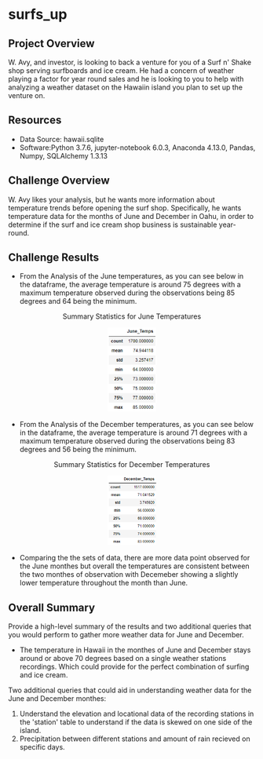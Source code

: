 # surfs_up

## Project Overview
W. Avy, and investor, is looking to back a venture for you of a Surf n' Shake shop serving surfboards and ice cream. He had a concern of weather playing a factor for year round sales and he is looking to you to help with analyzing a weather dataset on the Hawaiin island you plan to set up the venture on. 

## Resources
- Data Source: hawaii.sqlite
- Software:Python 3.7.6, jupyter-notebook 6.0.3, Anaconda 4.13.0, Pandas, Numpy, SQLAlchemy 1.3.13 

## Challenge Overview
W. Avy likes your analysis, but he wants more information about temperature trends before opening the surf shop. Specifically, he wants temperature data for the months of June and December in Oahu, in order to determine if the surf and ice cream shop business is sustainable year-round.

## Challenge Results
- From the Analysis of the June temperatures, as you can see below in the dataframe, the average temperature is around 75 degrees with a maximum temperature observed during the observations being 85 degrees and 64 being the minimum. 

<p align="center">
Summary Statistics for June Temperatures
</p>

<p align="center">  
<img src="https://github.com/mcgibbenyd1/surfs_up/blob/main/June_temps.png" width="20%"/>
</p>

- From the Analysis of the December temperatures, as you can see below in the dataframe, the average temperature is around 71 degrees with a maximum temperature observed during the observations being 83 degrees and 56 being the minimum. 

<p align="center">
Summary Statistics for December Temperatures
</p>

<p align="center">
<img src="https://github.com/mcgibbenyd1/surfs_up/blob/main/December_Temps.png" width="20%"/>
</p>   

- Comparing the the sets of data, there are more data point observed for the June monthes but overall the temperatures are consistent between the two monthes of observation with Decemeber showing a slightly lower temperature throughout the month than June.                                                         

## Overall Summary
Provide a high-level summary of the results and two additional queries that you would perform to gather more weather data for June and December.  
- The temperature in Hawaii in the monthes of June and December stays around or above 70 degrees based on a single weather stations recordings. Which could provide for the perfect combination of surfing and ice cream.

Two additional queries that could aid in understanding weather data for the June and December monthes:
1. Understand the elevation and locational data of the recording stations in the 'station' table to understand if the data is skewed on one side of the island. 
2. Precipitation between different stations and amount of rain recieved on specific days. 
  
